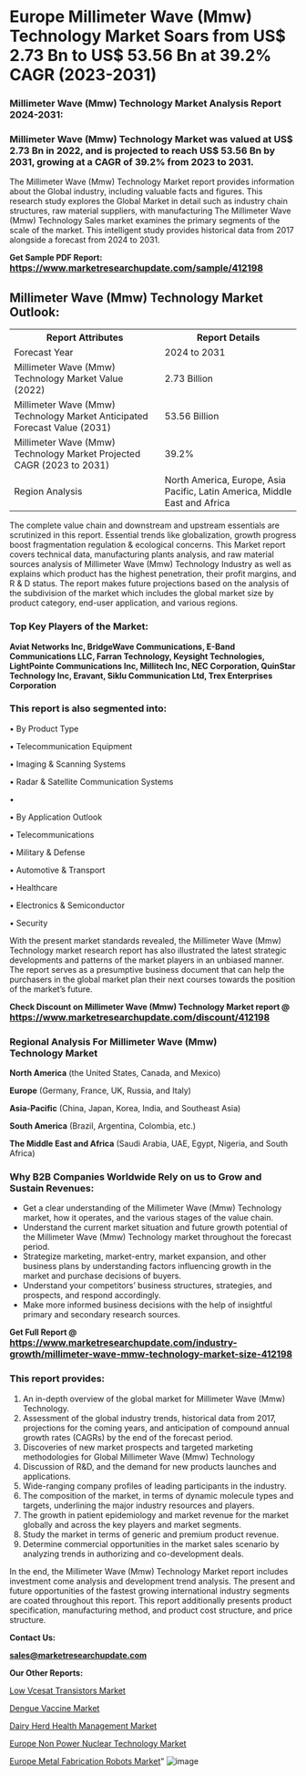 # Europe Millimeter Wave (Mmw) Technology Market Soars from US$ 2.73 Bn to US$ 53.56 Bn at 39.2% CAGR (2023-2031)

<strong><h3>Millimeter Wave (Mmw) Technology Market Analysis Report 2024-2031:</h3></strong>

<strong><h3>Millimeter Wave (Mmw) Technology Market was valued at US$ 2.73 Bn in 2022, and is projected to reach US$ 53.56 Bn by 2031, growing at a CAGR of 39.2% from 2023 to 2031.</h3></strong>

The Millimeter Wave (Mmw) Technology Market report provides information about the Global industry, including valuable facts and figures. This research study explores the Global Market in detail such as industry chain structures, raw material suppliers, with manufacturing The Millimeter Wave (Mmw) Technology Sales market examines the primary segments of the scale of the market. This intelligent study provides historical data from 2017 alongside a forecast from 2024 to 2031.

<strong>Get Sample PDF Report: <a href=https://www.marketresearchupdate.com/sample/412198><font size=3 color=#0000ff>https://www.marketresearchupdate.com/sample/412198</font></a></strong>

<html>
<body>

<h2>Millimeter Wave (Mmw) Technology Market Outlook:</h2>

<table>
  <tr>
    <th>Report Attributes</th>
    <th>Report Details</th>
  </tr>
  <tr>
    <td>Forecast Year</td>
    <td>2024 to 2031</td>
  </tr>
  <tr>
    <td>Millimeter Wave (Mmw) Technology Market Value (2022)</td>
    <td>2.73 Billion</td>
  </tr>
  <tr>
    <td>Millimeter Wave (Mmw) Technology Market Anticipated Forecast Value (2031)</td>
    <td>53.56 Billion</td>
  </tr>
  <tr>
    <td>Millimeter Wave (Mmw) Technology Market Projected CAGR (2023 to 2031)</td>
    <td>39.2%</td>
  </tr>
  <tr>
    <td>Region Analysis</td>
    <td>North America, Europe, Asia Pacific, Latin America, Middle East and Africa</td>
  </tr>
</table>

</body>
</html>

The complete value chain and downstream and upstream essentials are scrutinized in this report. Essential trends like globalization, growth progress boost fragmentation regulation &amp; ecological concerns. This Market report covers technical data, manufacturing plants analysis, and raw material sources analysis of Millimeter Wave (Mmw) Technology Industry as well as explains which product has the highest penetration, their profit margins, and R & D status. The report makes future projections based on the analysis of the subdivision of the market which includes the global market size by product category, end-user application, and various regions.

<strong><h3>Top Key Players of the Market:</h3></strong>

<strong>Aviat Networks Inc, BridgeWave Communications, E-Band Communications LLC, Farran Technology, Keysight Technologies, LightPointe Communications Inc, Millitech Inc, NEC Corporation, QuinStar Technology Inc, Eravant, Siklu Communication Ltd, Trex Enterprises Corporation</strong>

<strong><h3>This report is also segmented into:</h3></strong>

• By Product Type 

• Telecommunication Equipment

• Imaging & Scanning Systems

• Radar & Satellite Communication Systems

• 

• By Application Outlook

• Telecommunications

• Military & Defense

• Automotive & Transport

• Healthcare

• Electronics & Semiconductor

• Security

With the present market standards revealed, the Millimeter Wave (Mmw) Technology market research report has also illustrated the latest strategic developments and patterns of the market players in an unbiased manner. The report serves as a presumptive business document that can help the purchasers in the global market plan their next courses towards the position of the market’s future.

<strong>Check Discount on Millimeter Wave (Mmw) Technology Market report @ <a href=https://www.marketresearchupdate.com/discount/412198><font size=3 color=#0000ff>https://www.marketresearchupdate.com/discount/412198</font></a></strong>

<strong><h3>Regional Analysis For Millimeter Wave (Mmw) Technology Market</h3></strong>

<strong>North America</strong> (the United States, Canada, and Mexico)

<strong>Europe</strong> (Germany, France, UK, Russia, and Italy)

<strong>Asia-Pacific</strong> (China, Japan, Korea, India, and Southeast Asia)

<strong>South America</strong> (Brazil, Argentina, Colombia, etc.)

<strong>The Middle East and Africa</strong> (Saudi Arabia, UAE, Egypt, Nigeria, and South Africa)

<strong><h3>Why B2B Companies Worldwide Rely on us to Grow and Sustain Revenues:</h3></strong>
<ul>
  <li>Get a clear understanding of the Millimeter Wave (Mmw) Technology market, how it operates, and the various stages of the value chain.</li>
  <li>Understand the current market situation and future growth potential of the Millimeter Wave (Mmw) Technology market throughout the forecast period.</li>
  <li>Strategize marketing, market-entry, market expansion, and other business plans by understanding factors influencing growth in the market and purchase decisions of buyers.</li>
  <li>Understand your competitors’ business structures, strategies, and prospects, and respond accordingly.</li>
  <li>Make more informed business decisions with the help of insightful primary and secondary research sources.</li>
</ul>

<strong>Get Full Report @ <a href=https://www.marketresearchupdate.com/industry-growth/millimeter-wave-mmw-technology-market-size-412198><font size=3 color=#0000ff>https://www.marketresearchupdate.com/industry-growth/millimeter-wave-mmw-technology-market-size-412198</font></a></strong>

<strong><h3>This report provides:</h3></strong>
<ol>
  <li>An in-depth overview of the global market for Millimeter Wave (Mmw) Technology.</li>
  <li>Assessment of the global industry trends, historical data from 2017, projections for the coming years, and anticipation of compound annual growth rates (CAGRs) by the end of the forecast period.</li>
  <li>Discoveries of new market prospects and targeted marketing methodologies for Global Millimeter Wave (Mmw) Technology</li>
  <li>Discussion of R&amp;D, and the demand for new products launches and applications.</li>
  <li>Wide-ranging company profiles of leading participants in the industry.</li>
  <li>The composition of the market, in terms of dynamic molecule types and targets, underlining the major industry resources and players.</li>
  <li>The growth in patient epidemiology and market revenue for the market globally and across the key players and market segments.</li>
  <li>Study the market in terms of generic and premium product revenue.</li>
  <li>Determine commercial opportunities in the market sales scenario by analyzing trends in authorizing and co-development deals.</li>
</ol>

In the end, the Millimeter Wave (Mmw) Technology Market report includes investment come analysis and development trend analysis. The present and future opportunities of the fastest growing international industry segments are coated throughout this report. This report additionally presents product specification, manufacturing method, and product cost structure, and price structure.

<strong>Contact Us:</strong>

<strong>sales@marketresearchupdate.com</strong>

<strong>Our Other Reports:</strong>

<a href=https://www.linkedin.com/pulse/low-vcesat-transistors-market-size-region-outlook>Low Vcesat Transistors Market</a>

<a href=https://www.linkedin.com/pulse/dengue-vaccine-market-opportunities-stay-ahead>Dengue Vaccine Market</a>

<a href=https://www.linkedin.com/pulse/dairy-herd-health-management-market-report-2023-top-company>Dairy Herd Health Management Market</a>

<a href=https://www.linkedin.com/pulse/europe-non-power-nuclear-technology-market>Europe Non Power Nuclear Technology Market</a>

<a href=https://www.linkedin.com/pulse/europe-metal-fabrication-robots-market-2023>Europe Metal Fabrication Robots Market</a>"
![image](https://github.com/rutujamande/Market-Report-Analysis/assets/158454097/08d48e9d-cf06-40f7-908e-687b1bc76f1f)
